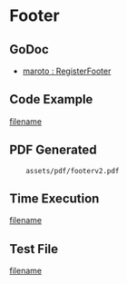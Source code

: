 # Footer

## GoDoc
* [maroto : RegisterFooter](https://pkg.go.dev/github.com/mechiko/maroto/v2#Maroto.RegisterFooter)

## Code Example
[filename](../../assets/examples/footer/v2/main.go ':include :type=code')

## PDF Generated
```pdf
	assets/pdf/footerv2.pdf
```

## Time Execution
[filename](../../assets/text/footerv2.txt  ':include :type=code')

## Test File
[filename](https://raw.githubusercontent.com/johnfercher/maroto/master/test/maroto/examples/footer.json  ':include :type=code')